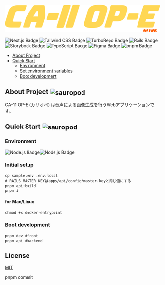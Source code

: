 ![project logo](apps/web/src/assets/logo.svg)

![Next.js Badge](https://img.shields.io/badge/Next.js-000?logo=nextdotjs&logoColor=fff&style=flat)
![Tailwind CSS Badge](https://img.shields.io/badge/Tailwind%20CSS-06B6D4?logo=tailwindcss&logoColor=fff&&style=flat)
![TurboRepo Badge](https://img.shields.io/badge/Turborepo-EF4444?logo=turborepo&logoColor=fff&&style=flat)
![Rails Badge](https://img.shields.io/badge/Ruby%20on%20Rails-CC0000?logo=RubyonRails&logoColor=fff&&style=flat)
![Storybook Badge](https://img.shields.io/badge/Storybook-FF4785?logo=storybook&logoColor=fff&&style=flat)
![TypeScript Badge](https://img.shields.io/badge/TypeScript-3178C6?logo=typescript&logoColor=fff&&style=flat)
![Figma Badge](https://img.shields.io/badge/Figma-F24E1E?logo=figma&logoColor=fff&&style=flat)
![pnpm Badge](https://img.shields.io/badge/pnpm-F69220?logo=pnpm&logoColor=fff&&style=flat)

- [About Project](#about-project-img-srchttpsemojipedia-uss3dualstackus-west-1amazonawscomthumbs240twitter322shibuyae50apng-altsauropod-styleheight1emwidth1emmargin0-005em-0-01emvertical-align-01em)
- [Quick Start](#quick-start-img-srchttpsemojipedia-uss3amazonawscomsourcemicrosoft-teams337sauropod1f995png-altsauropod-styleheight1emwidth1emmargin0-005em-0-01emvertical-align-01em)
  - [Environment](#environment)
  - [Set environment variables](#set-environment-variables)
  - [Boot development](#boot-development)

## About Project <img src="https://emojipedia-us.s3.dualstack.us-west-1.amazonaws.com/thumbs/240/twitter/322/shibuya_e50a.png" alt="sauropod" style="height:1em;width:1em;margin:0 0.05em 0 0.1em;vertical-align:-0.1em;"/>

CA-11 OP-E (カリオペ) は音声による画像生成を行うWebアプリケーションです。

## Quick Start <img src="https://emojipedia-us.s3.amazonaws.com/source/microsoft-teams/337/sauropod_1f995.png" alt="sauropod" style="height:1em;width:1em;margin:0 0.05em 0 0.1em;vertical-align:-0.1em;"/>

### Environment

![Node.js Badge](https://img.shields.io/badge/Node.js-393?logo=nodedotjs&logoColor=fff&style=for-the-badge)![Node.js Badge](https://img.shields.io/badge/>=18-000?&style=for-the-badge)

### Initial setup

```shell
cp sample.env .env.local
# RAILS_MASTER_KEYはapps/api/config/master.keyと同じ値にする
pnpm api:build
pnpm i
```

#### for Mac/Linux

```shell
chmod +x docker-entrypoint
```

### Boot development

```shell
pnpm dev #front
pnpm api #backend
```

## License

[MIT](https://mit-license.org/)


pnpm  commit